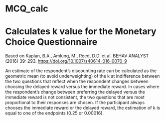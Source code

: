 # MCQ_calc
# Calculates k value for the Monetary Choice Questionnaire
Based on 
Kaplan, B.A., Amlung, M., Reed, D.D. et al. BEHAV ANALYST (2016) 39: 293. 
https://doi.org/10.1007/s40614-016-0070-9

An estimate of the respondent’s discounting rate can be calculated as 
the geometric mean (to avoid underweighting) of the k at indifference 
between the two questions that reflect when the respondent changes between 
choosing the delayed reward versus the immediate reward. In cases where 
the respondent’s change between preferring the delayed versus the immediate 
reward is not consistent, the two questions that are most proportional to 
their responses are chosen. If the participant always chooses the immediate 
reward or the delayed reward, the estimation of k is equal to one of the 
endpoints (0.25 or 0.00016).
